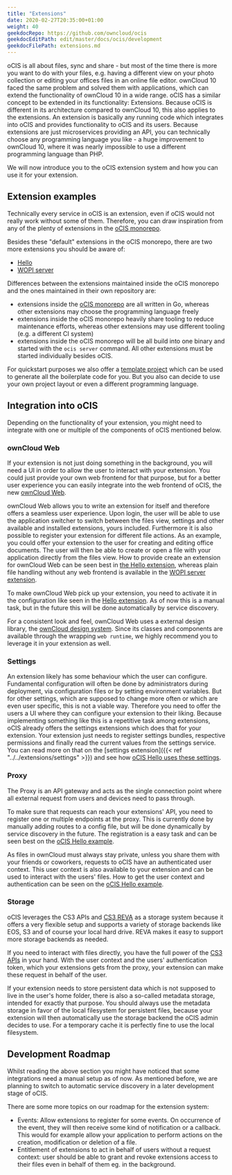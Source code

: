```yaml
---
title: "Extensions"
date: 2020-02-27T20:35:00+01:00
weight: 40
geekdocRepo: https://github.com/owncloud/ocis
geekdocEditPath: edit/master/docs/ocis/development
geekdocFilePath: extensions.md
---
```


oCIS is all about files, sync and share - but most of the time there is more you want to do with your files, e.g. having a different view on your photo collection or editing your offices files in an online file editor. ownCloud 10 faced the same problem and solved them with applications, which can extend the functionality of ownCloud 10 in a wide range. oCIS has a similar concept to be extended in its functionality: Extensions. Because oCIS is different in its architecture compared to ownCloud 10, this also applies to the extensions. An extension is basically any running code which integrates into oCIS and provides functionality to oCIS and its users. Because extensions are just microservices providing an API, you can technically choose any programming language you like - a huge improvement to ownCloud 10, where it was nearly impossible to use a different programming language than PHP.

We will now introduce you to the oCIS extension system and how you can use it for your extension.

## Extension examples

Technically every service in oCIS is an extension, even if oCIS would not really work without some of them. Therefore, you can draw inspiration from any of the plenty of extensions in the [oCIS monorepo](https://github.com/owncloud/ocis).

Besides these "default" extensions in the oCIS monorepo, there are two more extensions you should be aware of:

- [Hello](https://github.com/owncloud/ocis-hello)
- [WOPI server](https://github.com/owncloud/ocis-wopiserver)

Differences between the extensions maintained inside the oCIS monorepo and the ones maintained in their own repository are:

- extensions inside the [oCIS monorepo](https://github.com/owncloud/ocis) are all written in Go, whereas other extensions may choose the programming language freely
- extensions inside the oCIS monorepo heavily share tooling to reduce maintenance efforts, whereas other extensions may use different tooling (e.g. a different CI system)
- extensions inside the oCIS monorepo will be all build into one binary and started with the `ocis server` command. All other extensions must be started individually besides oCIS.


For quickstart purposes we also offer a [template project](https://github.com/owncloud/boilr-ocis-extension) which can be used to generate all the boilerplate code for you. But you also can decide to use your own project layout or even a different programming language.


## Integration into oCIS

Depending on the functionality of your extension, you might need to integrate with one or multiple of the components of oCIS mentioned below.

### ownCloud Web

If your extension is not just doing something in the background, you will need a UI in order to allow the user to interact with your extension. You could just provide your own web frontend for that purpose, but for a better user experience you can easily integrate into the web frontend of oCIS, the new [ownCloud Web](https://github.com/owncloud/web).

ownCloud Web allows you to write an extension for itself and therefore offers a seamless user experience. Upon login, the user will be able to use the application switcher to switch between the files view, settings and other available and installed extensions, yours included. Furthermore it is also possible to register your extension for different file actions. As an example, you could offer your extension to the user for creating and editing office documents. The user will then be able to create or open a file with your application directly from the files view. How to provide create an extension for ownCloud Web can be seen best in [the Hello extension](https://github.com/owncloud/ocis-hello/blob/master/ui/app.js), whereas plain file handling without any web frontend is available in the [WOPI server extension](https://github.com/owncloud/ocis-wopiserver/blob/master/ui/app.js).

To make ownCloud Web pick up your extension, you need to activate it in the configuration like seen in the [Hello extension](https://owncloud.dev/extensions/ocis_hello/running/#configure-and-start-ocis). As of now this is a manual task, but in the future this will be done automatically by service discovery.

For a consistent look and feel, ownCloud Web uses a external design library, the [ownCloud design system](https://github.com/owncloud/owncloud-design-system). Since its classes and components are available through the wrapping `web runtime`, we highly recommend you to leverage it in your extension as well.

### Settings

An extension likely has some behaviour which the user can configure. Fundamental configuration will often be done by administrators during deployment, via configuration files or by setting environment variables. But for other settings, which are supposed to change more often or which are even user specific, this is not a viable way. Therefore you need to offer the users a UI where they can configure your extension to their liking. Because implementing something like this is a repetitive task among extensions, oCIS already offers the settings extensions which does that for your extension. Your extension just needs to register settings bundles, respective permissions and finally read the current values from the settings service. You can read more on that on the [settings extension]({{< ref "../../extensions/settings" >}}) and see how [oCIS Hello uses these settings](https://owncloud.dev/extensions/ocis_hello/settings/).

### Proxy

The Proxy is an API gateway and acts as the single connection point where all external request from users and devices need to pass through.

To make sure that requests can reach your extensions' API, you need to register one or multiple endpoints at the proxy. This is currently done by manually adding routes to a config file, but will be done dynamically by service discovery in the future. The registration is a easy task and can be seen best on the [oCIS Hello example](https://owncloud.dev/extensions/ocis_hello/running/#configure-and-start-ocis).

As files in ownCloud must always stay private, unless you share them with your friends or coworkers, requests to oCIS have an authenticated user context. This user context is also available to your extension and can be used to interact with the users' files. How to get the user context and authentication can be seen on the [oCIS Hello example](https://owncloud.dev/extensions/ocis_hello/settings/#account-uuid).

### Storage

oCIS leverages the CS3 APIs and [CS3 REVA](https://github.com/cs3org/reva) as a storage system because it offers a very flexible setup and supports a variety of storage backends like EOS, S3 and of course your local hard drive. REVA makes it easy to support more storage backends as needed.

If you need to interact with files directly, you have the full power of the [CS3 APIs](https://cs3org.github.io/cs3apis/) in your hand. With the user context and the users' authentication token, which your extensions gets from the proxy, your extension can make these request in behalf of the user.

If your extension needs to store persistent data which is not supposed to live in the user's home folder, there is also a so-called metadata storage, intended for exactly that purpose. You should always use the metadata storage in favor of the local filesystem for persistent files, because your extension will then automatically use the storage backend the oCIS admin decides to use. For a temporary cache it is perfectly fine to use the local filesystem.

## Development Roadmap

Whilst reading the above section you might have noticed that some integrations need a manual setup as of now. As mentioned before, we are planning to switch to automatic service discovery in a later development stage of oCIS.

There are some more topics on our roadmap for the extension system:

- Events: Allow extensions to register for some events. On occurrence of the event, they will then receive some kind of notification or a callback. This would for example allow your application to perform actions on the creation, modification or deletion of a file.
- Entitlement of extensions to act in behalf of users without a request context: user should be able to grant and revoke extensions access to their files even in behalf of them eg. in the background.
